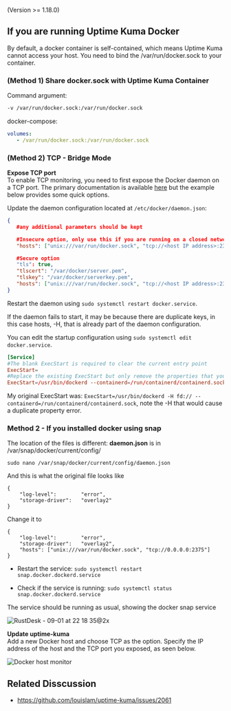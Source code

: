 (Version >= 1.18.0)

## If you are running Uptime Kuma Docker

By default, a docker container is self-contained, which means Uptime Kuma cannot access your host. You need to bind the /var/run/docker.sock to your container.

### (Method 1) Share docker.sock with Uptime Kuma Container

Command argument:
```bash
-v /var/run/docker.sock:/var/run/docker.sock
```

docker-compose:

```yml
volumes:
   - /var/run/docker.sock:/var/run/docker.sock
```

### (Method 2) TCP - Bridge Mode

**Expose TCP port**  
To enable TCP monitoring, you need to first expose the Docker daemon on a TCP port. The primary documentation is available [here](https://docs.docker.com/config/daemon/) but the example below provides some quick options.

Update the daemon configuration located at `/etc/docker/daemon.json`:
```json
{
   #any additional parameters should be kept

   #Insecure option, only use this if you are running on a closed network
   "hosts": ["unix:///var/run/docker.sock", "tcp://<host IP address>:2375"]

   #Secure option
   "tls": true,
   "tlscert": "/var/docker/server.pem",
   "tlskey": "/var/docker/serverkey.pem",
   "hosts": ["unix:///var/run/docker.sock", "tcp://<host IP address>:2376"]
}
```

Restart the daemon using `sudo systemctl restart docker.service`.

If the daemon fails to start, it may be because there are duplicate keys, in this case hosts, -H, that is already part of the daemon configuration.

You can edit the startup configuration using `sudo systemctl edit docker.service`.

```toml
[Service]
#The blank ExecStart is required to clear the current entry point
ExecStart=
#Replace the existing ExecStart but only remove the properties that you have added into the daemon.json file, leave all else the same.
ExecStart=/usr/bin/dockerd --containerd=/run/containerd/containerd.sock
```

My original ExecStart was: `ExecStart=/usr/bin/dockerd -H fd:// --containerd=/run/containerd/containerd.sock`, note the -H that would cause a duplicate property error.


### Method 2 - If you installed docker using snap

The location of the files is different:  **daemon.json** is in /var/snap/docker/current/config/

`sudo nano /var/snap/docker/current/config/daemon.json`

And this is what the original file looks like

```
{
    "log-level":        "error",
    "storage-driver":   "overlay2"
}
```

Change it to 

```
{
    "log-level":        "error",
    "storage-driver":   "overlay2",
    "hosts": ["unix:///var/run/docker.sock", "tcp://0.0.0.0:2375"]
}
```

- Restart the service: 
`sudo systemctl restart snap.docker.dockerd.service`

- Check if the service is running:
`sudo systemctl status snap.docker.dockerd.service`

The service should be running as usual, showing the docker snap service

![RustDesk - 09-01 at 22 18 35@2x](https://github.com/louislam/uptime-kuma/assets/642149/8494c876-5580-4f87-9ceb-9a5974f1c977)



**Update uptime-kuma**  
Add a new Docker host and choose TCP as the option. Specify the IP address of the host and the TCP port you exposed, as seen below.

![Docker host monitor](img/docker-host.png)

## Related Disscussion

- https://github.com/louislam/uptime-kuma/issues/2061
